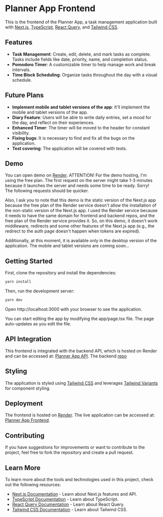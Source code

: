 # Planner App Frontend

This is the frontend of the Planner App, a task management application built with [Next.js](https://nextjs.org/), [TypeScript](https://www.typescriptlang.org/), [React Query](https://tanstack.com/query/latest), and [Tailwind CSS](https://tailwindcss.com/).

## Features

- **Task Management**: Create, edit, delete, and mark tasks as complete. Tasks include fields like date, priority, name, and completion status.
- **Pomodoro Timer**: A customizable timer to help manage work and break intervals.
- **Time Block Scheduling**: Organize tasks throughout the day with a visual schedule.

## Future Plans

- **Implement mobile and tablet versions of the app**: It'll implement the mobile and tablet versions of the app.
- **Diary Feature**: Users will be able to write daily entries, set a mood for the day, and reflect on their experiences.
- **Enhanced Timer**: The timer will be moved to the header for constant visibility.
- **Fixing bugs**: It is necessary to find and fix all the bugs on the application.
- **Test covering**: The application will be covered with tests.

## Demo

You can open demo on [Render](https://planner-frontend-0xte.onrender.com/auth).
ATTENTION! For the demo hosting, I'm using the free plan. The first request on the server might take 1-3 minutes because it launches the server and needs some time to be ready. Sorry! The following requests should be quicker.

Also, I ask you to note that this demo is the static version of the Next.js app because the free plan of the Render service doesn't allow the installation of the non-static version of the Next.js app.
I used the Render service because it needs to have the same domain for frontend and backend repos, and the free plan of the Render service provides it.
So, on this demo, it doesn't work middleware, redirects and some other features of the Next.js app (e.g., the redirect to the auth page doesn't happen when tokens are expired).

Additionally, at this moment, it is available only in the desktop version of the application. The mobile and tablet versions are coming soon...

## Getting Started

First, clone the repository and install the dependencies:

```bash
yarn install
```

Then, run the development server:

```bash
yarn dev
```

Open http://localhost:3000 with your browser to see the application.

You can start editing the app by modifying the app/page.tsx file. The page auto-updates as you edit the file.

## API Integration

This frontend is integrated with the backend API, which is hosted on Render and can be accessed at: [Planner App API](https://planner-backend-p4ab.onrender.com/api). The backend [repo](https://github.com/alexgerasimov73/planner-backend)

## Styling

The application is styled using [Tailwind CSS](https://tailwindcss.com/) and leverages [Tailwind Variants](https://v2.tailwindcss.com/docs/configuring-variants) for component styling.

## Deployment

The frontend is hosted on [Render](https://render.com/). The live application can be accessed at: [Planner App Frontend](https://planner-frontend-0xte.onrender.com/auth).

## Contributing

If you have suggestions for improvements or want to contribute to the project, feel free to fork the repository and create a pull request.

## Learn More

To learn more about the tools and technologies used in this project, check out the following resources:

- [Next.js Documentation](https://nextjs.org/docs) - Learn about Next.js features and API.
- [TypeScript Documentation](https://www.typescriptlang.org/docs/) - Learn about TypeScript.
- [React Query Documentation](https://tanstack.com/query/latest/docs/overview) - Learn about React Query.
- [Tailwind CSS Documentation](https://tailwindcss.com/docs) - Learn about Tailwind CSS.
